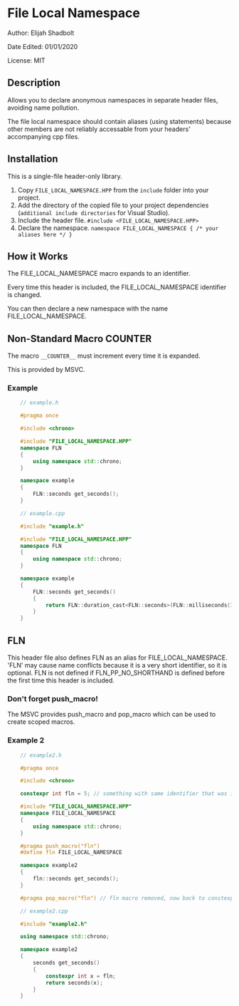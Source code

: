 
# File Local Namespace

Author: Elijah Shadbolt

Date Edited: 01/01/2020

License: MIT

## Description

Allows you to declare anonymous namespaces in separate header files, avoiding name pollution.

The file local namespace should contain aliases (using statements) because other members are not reliably accessable from your headers' accompanying cpp files.

## Installation

This is a single-file header-only library.

1. Copy `FILE_LOCAL_NAMESPACE.HPP` from the `include` folder into your project.
2. Add the directory of the copied file to your project dependencies (`additional include directories` for Visual Studio).
3. Include the header file. `#include <FILE_LOCAL_NAMESPACE.HPP>`
4. Declare the namespace. `namespace FILE_LOCAL_NAMESPACE { /* your aliases here */ }`

## How it Works

The FILE_LOCAL_NAMESPACE macro expands to an identifier.

Every time this header is included, the FILE_LOCAL_NAMESPACE identifier is changed.

You can then declare a new namespace with the name FILE_LOCAL_NAMESPACE.

## Non-Standard Macro __COUNTER__

The macro `__COUNTER__` must increment every time it is expanded.

This is provided by MSVC.

### Example

```cpp
	// example.h

	#pragma once

	#include <chrono>

	#include "FILE_LOCAL_NAMESPACE.HPP"
	namespace FLN
	{
		using namespace std::chrono;
	}

	namespace example
	{
		FLN::seconds get_seconds();
	}
```

```cpp
	// example.cpp

	#include "example.h"

	#include "FILE_LOCAL_NAMESPACE.HPP"
	namespace FLN
	{
		using namespace std::chrono;
	}

	namespace example
	{
		FLN::seconds get_seconds()
		{
			return FLN::duration_cast<FLN::seconds>(FLN::milliseconds(3000));
		}
	}
```

## FLN

This header file also defines FLN as an alias for FILE_LOCAL_NAMESPACE.
'FLN' may cause name conflicts because it is a very short identifier, so it is optional.
FLN is not defined if FLN_PP_NO_SHORTHAND is defined before the first time this header is included.

### Don't forget push_macro!

The MSVC provides push_macro and pop_macro which can be used to create scoped macros.

### Example 2

```cpp
	// example2.h

	#pragma once

	#include <chrono>

	constexpr int fln = 5; // something with same identifier that was imported unknowingly

	#include "FILE_LOCAL_NAMESPACE.HPP"
	namespace FILE_LOCAL_NAMESPACE
	{
		using namespace std::chrono;
	}

	#pragma push_macro("fln")
	#define fln FILE_LOCAL_NAMESPACE

	namespace example2
	{
		fln::seconds get_seconds();
	}

	#pragma pop_macro("fln") // fln macro removed, now back to constexpr int fln
```

```cpp
	// example2.cpp

	#include "example2.h"

	using namespace std::chrono;

	namespace example2
	{
		seconds get_seconds()
		{
			constexpr int x = fln;
			return seconds(x);
		}
	}
```
